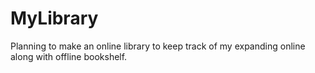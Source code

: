 MyLibrary
=========

Planning to make an online library to keep track of my expanding online along with offline bookshelf. 
